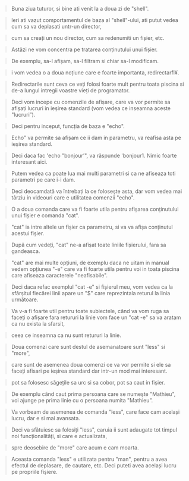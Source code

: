 > Buna ziua tuturor, si bine ati venit la a doua zi de "shell".

> leri ati vazut comportamentul de baza al "shell"-ului, ati putut vedea cum sa va deplasati untr-un director,

> cum sa creați un nou director, cum sa redenumiti un fișier, etc.

> Astăzi ne vom concentra pe tratarea conținutului unui fișier.

> De exemplu, sa-l afișam, sa-l filtram si chiar sa-l modificam.

> i vom vedea o a doua noțiune care e foarte importanta, redirectarfl¥.

> Redirectarile sunt ceva ce veți folosi foarte mult pentru toata piscina si de-a lungul intregii voastre vieți de programator.

> Deci vom incepe cu comenzile de afișare, care va vor permite sa afișați lucruri in ieșirea standard (vom vedea ce inseamna aceste "lucruri”).

> Deci pentru inceput, funcția de baza e "echo".

> Echo" va permite sa afișam ce ii dam in parametru, va reafisa asta pe ieșirea standard.

> Deci daca fac 'echo "bonjour’", va răspunde 'bonjour1. Nimic foarte interesant aici.

> Putem vedea ca poate lua mai multi parametri si ca ne afiseaza toti parametri pe care i-i dam.

> Deci deocamdată va întrebați la ce folosește asta, dar vom vedea mai târziu in videouri care e utilitatea comenzii "echo".

> O a doua comanda care va fi foarte utila pentru afișarea conținutului unui fișier e comanda "cat".

> "cat" ia intre altele un fișier ca parametru, si va va afișa conținutul acestui fișier.

> După cum vedeți, "cat" ne-a afișat toate liniile fișierului, fara sa gandeasca.

> "cat" are mai multe opțiuni, de exemplu daca ne uitam in manual vedem opțiunea "-e" care va fi foarte utila pentru voi in toata piscina care afiseaza caracterele "neafisabile".

> Deci daca refac exemplul "cat -e" si fișierul meu, vom vedea ca la sfârșitul fiecărei linii apare un "$" care reprezintala returul la linia următoare.

> Va v-a fi foarte util pentru toate subiectele, când va vom ruga sa faceți o afișare fara retururi la linie vom face un "cat -e" sa va aratam ca nu exista la sfarsit,

> ceea ce inseamna ca nu sunt retururi la linie.

> Doua comenzi care sunt destul de asemanatoare sunt "less" si "more",

> care sunt de asemenea doua comenzi ce va vor permite si ele sa faceți afisari pe ieșirea standard dar intr-un mod mai interesant.

> pot sa folosesc săgețile sa urc si sa cobor, pot sa caut in fișier.

> De exemplu când caut prima persoana care se numește "Mathieu", voi ajunge pe prima linie cu o persoana numita "Mathieu”.

> Va vorbeam de asemenea de comanda "less", care face cam același lucru, dar e si mai avansata.

> Deci va sfătuiesc sa folosiți "less", caruia ii sunt adaugate tot timpul noi funcționalități, si care e actualizata,

> spre deosebire de "more" care acum e cam moarta.

> Aceasta comanda "less" e utilizata pentru "man", pentru a avea efectul de deplasare, de cautare, etc. Deci puteti avea același lucru pe propriile fișiere.